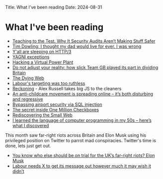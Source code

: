 Title: What I've been reading
Date: 2024-08-31

# What I've been reading

- [Teaching to the Test. Why It Security Audits Aren’t Making Stuff Safer](https://matduggan.com/teaching-to-the-test/)
- [Tim Dowling: I thought my dad would live for ever. I was wrong](https://www.theguardian.com/lifeandstyle/article/2024/aug/03/tim-dowling-i-thought-my-dad-would-live-for-ever-i-was-wrong)
- [Y'all are sleeping on HTTP/3](https://kmcd.dev/posts/yall-are-sleeping-on-http3/)
- [YAGNI exceptions](https://lukeplant.me.uk/blog/posts/yagni-exceptions/)
- [Hacking a Virtual Power Plant](https://rya.nc/vpp-hack.html)
- [Do not adjust your reality: how slick Team GB played its part in dividing Britain](https://www.theguardian.com/sport/article/2024/aug/10/medals-and-riots-why-a-slick-team-gb-represents-a-divided-great-britain)
- [The Dying Web](https://endler.dev/2024/the-dying-web/)
- [Labour's targeting was too ruthless](https://takes.jamesomalley.co.uk/p/labours-targeting-was-too-ruthless)
- [Reckoning](https://infrequently.org/series/reckoning/) - Alex Russell takes big JS to the cleaners
- [An anti-childcare movement is spreading online – it’s both disturbing and regressive](https://www.theguardian.com/commentisfree/article/2024/aug/19/anti-childcare-movement-social-media-parenting) 
- [Bypassing airport security via SQL injection](https://ian.sh/tsa)
- [The secret inside One Million Checkboxes](https://eieio.games/essays/the-secret-in-one-million-checkboxes/)
- [Rediscovering the Small Web](https://neustadt.fr/essays/the-small-web/)
- [I learned the language of computer programming in my 50s – here’s what I discovered](https://www.theguardian.com/technology/article/2024/aug/31/learning-computer-programming-language-coding-devil-stack-andrew-smith)

This month saw far-right riots across Britain and Elon Musk using his privileged position on Twitter to parrot mad conspiracies.
Twitter's time is done, lets just get out.

- [You know who else should be on trial for the UK’s far-right riots? Elon Musk](https://www.theguardian.com/commentisfree/article/2024/aug/09/uk-far-right-riots-elon-musk-x)
- [Labour needs X to get its message out however much it may wish it didn’t](https://www.theguardian.com/technology/article/2024/aug/08/labour-needs-x-to-get-its-message-out-however-much-it-may-wish-it-didnt)
